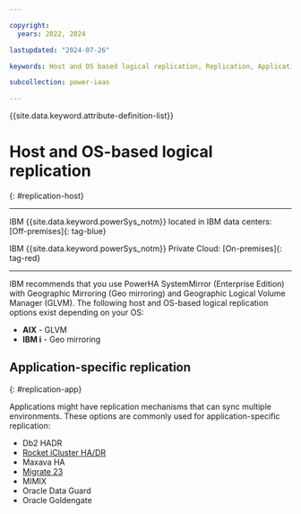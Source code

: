 ```yaml
---

copyright:
  years: 2022, 2024

lastupdated: "2024-07-26"

keywords: Host and OS based logical replication, Replication, Application specific replication,

subcollection: power-iaas

---
```


{{site.data.keyword.attribute-definition-list}}

# Host and OS-based logical replication
{: #replication-host}

---

IBM {{site.data.keyword.powerSys_notm}} located in IBM data centers: [Off-premises]{: tag-blue}

IBM {{site.data.keyword.powerSys_notm}} Private Cloud: [On-premises]{: tag-red}

---

IBM recommends that you use PowerHA SystemMirror (Enterprise Edition) with Geographic Mirroring (Geo mirroring) and Geographic Logical Volume Manager (GLVM). The following host and OS-based logical replication options exist depending on your OS:

- **AIX** - GLVM
- **IBM i** - Geo mirroring

## Application-specific replication
{: #replication-app}

Applications might have replication mechanisms that can sync multiple environments. These options are commonly used for application-specific replication:

- Db2 HADR
- [Rocket iCluster HA/DR](https://cloud.ibm.com/catalog/content/poc-iClusterNew-df2ab864-0eb4-4645-8c08-f08e008e66bd-global)
- Maxava HA
- [Migrate 23](https://cloud.ibm.com/catalog/services/bus4i-system-copy---migrate-23-for-power-i)
- MIMIX
- Oracle Data Guard
- Oracle Goldengate
